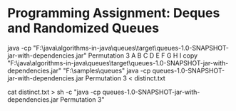# Programming Assignment: Deques and Randomized Queues
java -cp "F:\java\algorithms-in-java\queues\target\queues-1.0-SNAPSHOT-jar-with-dependencies.jar" Permutation 3 A B C D E F G H I
copy "F:\java\algorithms-in-java\queues\target\queues-1.0-SNAPSHOT-jar-with-dependencies.jar" "F:\samples\queues"
java -cp queues-1.0-SNAPSHOT-jar-with-dependencies.jar Permutation 3 < distinct.txt

cat distinct.txt > sh -c "java -cp queues-1.0-SNAPSHOT-jar-with-dependencies.jar Permutation 3"